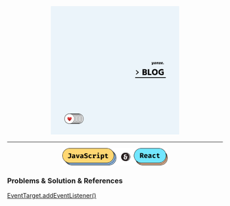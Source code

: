 <p align="center">
  <img height="300" src="images/logo-2020.png">
</p>

--- 
<p align="center">
  <img height="40" src="images/js-react.png">
</p>

### Problems & Solution & References

[EventTarget.addEventListener()](https://developer.mozilla.org/en-US/docs/Web/API/EventTarget/addEventListener)
